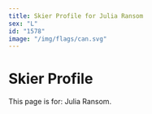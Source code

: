 ```yaml
---
title: Skier Profile for Julia Ransom
sex: "L"
id: "1578"
image: "/img/flags/can.svg" 
---
```


# Skier Profile

This page is for: Julia Ransom.
    